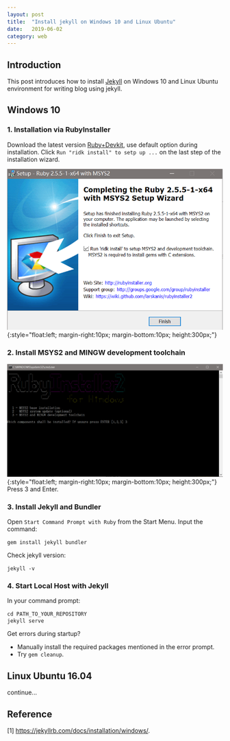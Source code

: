 ```yaml
---
layout: post
title:  "Install jekyll on Windows 10 and Linux Ubuntu"
date:   2019-06-02
category: web
---
```

## Introduction
This post introduces how to install [Jekyll](https://jekyllrb.com/) on Windows 10 and Linux Ubuntu environment for writing blog using jekyll.

## Windows 10

### 1. Installation via RubyInstaller
Download the latest version [Ruby+Devkit](https://rubyinstaller.org/downloads/), use default option during installation. Click `Run "ridk install" to setp up ...` on the last step of the installation wizard.

![](/assets/2019-06-02/1.PNG){:style="float:left; margin-right:10px; margin-bottom:10px; height:300px;"}
<br clear="all" />

### 2. Install MSYS2 and MINGW development toolchain
![](/assets/2019-06-02/2.PNG){:style="float:left; margin-right:10px; margin-bottom:10px; height:300px;"}
<br clear="all" />
Press 3 and Enter.

### 3. Install Jekyll and Bundler 
Open `Start Command Prompt with Ruby` from the Start Menu. Input the command:
```
gem install jekyll bundler
```
Check jekyll version:
```
jekyll -v
```
### 4. Start Local Host with Jekyll
In your command prompt:
```
cd PATH_TO_YOUR_REPOSITORY
jekyll serve
```
Get errors during startup?
- Manually install the required packages mentioned in the error prompt.
- Try `gem cleanup`.

## Linux Ubuntu 16.04
continue...

## Reference
[1] https://jekyllrb.com/docs/installation/windows/.




